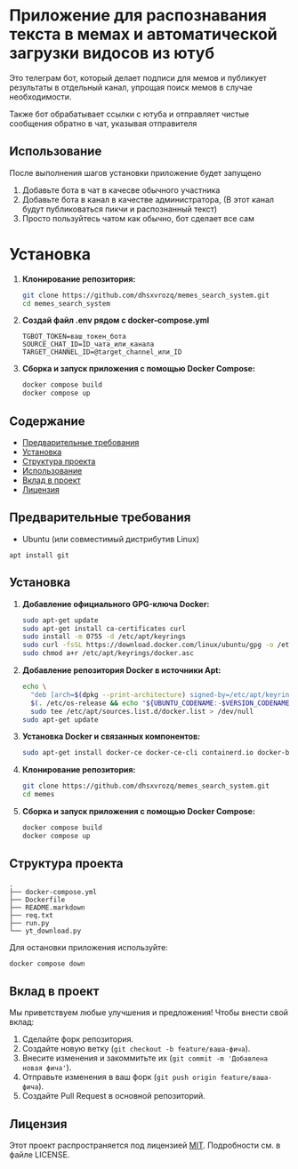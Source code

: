 # Приложение для распознавания текста в мемах и автоматической загрузки видосов из ютуб

Это телеграм бот, который делает подписи для мемов и публикует результаты в отдельный канал, упрощая поиск мемов в случае необходимости. 

Также бот обрабатывает ссылки с ютуба и отправляет чистые сообщения обратно в чат, указывая отправителя



## Использование

После выполнения шагов установки приложение будет запущено

1. Добавьте бота в чат в качесве обычного участника
2. Добавьте бота в канал в качестве администратора, 
   (В этот канал будут публиковаться пикчи и распознанный текст)
3. Просто пользуйтесь чатом как обычно, бот сделает все сам


# Установка

1. **Клонирование репозитория:**

   ```bash
   git clone https://github.com/dhsxvrozq/memes_search_system.git
   cd memes_search_system
   ```

2. **Создай файл .env рядом с docker-compose.yml**
   ```
   TGBOT_TOKEN=ваш_токен_бота
   SOURCE_CHAT_ID=ID_чата_или_канала
   TARGET_CHANNEL_ID=@target_channel_или_ID
   ```
2. **Сборка и запуск приложения с помощью Docker Compose:**

   ```bash
   docker compose build
   docker compose up
   ```



## Содержание
- [Предварительные требования](#предварительные-требования)
- [Установка](#установка)
- [Структура проекта](#структура-проекта)
- [Использование](#использование)
- [Вклад в проект](#вклад-в-проект)
- [Лицензия](#лицензия)

## Предварительные требования
- Ubuntu (или совместимый дистрибутив Linux)
```
apt install git
```

## Установка

1. **Добавление официального GPG-ключа Docker:**

   ```bash
   sudo apt-get update
   sudo apt-get install ca-certificates curl
   sudo install -m 0755 -d /etc/apt/keyrings
   sudo curl -fsSL https://download.docker.com/linux/ubuntu/gpg -o /etc/apt/keyrings/docker.asc
   sudo chmod a+r /etc/apt/keyrings/docker.asc
   ```

2. **Добавление репозитория Docker в источники Apt:**

   ```bash
   echo \
     "deb [arch=$(dpkg --print-architecture) signed-by=/etc/apt/keyrings/docker.asc] https://download.docker.com/linux/ubuntu \
     $(. /etc/os-release && echo "${UBUNTU_CODENAME:-$VERSION_CODENAME}") stable" | \
     sudo tee /etc/apt/sources.list.d/docker.list > /dev/null
   sudo apt-get update
   ```

3. **Установка Docker и связанных компонентов:**

   ```bash
   sudo apt-get install docker-ce docker-ce-cli containerd.io docker-buildx-plugin docker-compose-plugin
   ```

4. **Клонирование репозитория:**

   ```bash
   git clone https://github.com/dhsxvrozq/memes_search_system.git
   cd memes
   ```

5. **Сборка и запуск приложения с помощью Docker Compose:**

   ```bash
   docker compose build
   docker compose up
   ```

## Структура проекта

```plaintext
.
├── docker-compose.yml
├── Dockerfile
├── README.markdown
├── req.txt
├── run.py
└── yt_download.py
```


Для остановки приложения используйте:

```bash
docker compose down
``` 

## Вклад в проект

Мы приветствуем любые улучшения и предложения! Чтобы внести свой вклад:

1. Сделайте форк репозитория.
2. Создайте новую ветку (`git checkout -b feature/ваша-фича`).
3. Внесите изменения и закоммитьте их (`git commit -m 'Добавлена новая фича'`).
4. Отправьте изменения в ваш форк (`git push origin feature/ваша-фича`).
5. Создайте Pull Request в основной репозиторий.

## Лицензия

Этот проект распространяется под лицензией [MIT](LICENSE). Подробности см. в файле LICENSE.